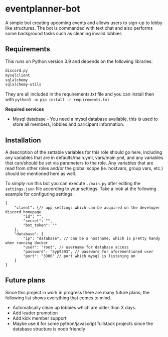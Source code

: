eventplanner-bot
=========

A simple bot creating upcoming events and allows users to sign-up to lobby like structures.
The bot is commanded with text chat and also performs some background tasks such as cleaning invalid lobbies

Requirements
------------

This runs on Python version 3.9 and depends on the following libraries:

```python
discord.py
mysqlclient
sqlalchemy
sqlalchemy-utils
```

They are all included in the requirements.txt file and you can install then with `python3 -m pip install -r requirements.txt`.

**Required services**
* Mysql database - You need a mysql database available, this is used to store all members, lobbies and paricipant information.

Installation
--------------

A description of the settable variables for this role should go here, including any variables that are in defaults/main.yml, vars/main.yml, and any variables that can/should be set via parameters to the role. Any variables that are read from other roles and/or the global scope (ie. hostvars, group vars, etc.) should be mentioned here as well.

To simply run this bot you can execute `./main.py` after editing the `settings.json` file according to your settings. Take a look at the following example for configuring settings:

```jsonc
{   
    "client": {// app settings which can be acquired on the developer discord homepage
        "id": "",
        "secret": "",
        "bot_token": ""
    },
    "database": {
        "ip": "database", // can be a hostname, which is pretty handy when running docker
        "user": "root", // username for database access
        "password": "Syp9393", // password for aforementioned user
        "port": "3306" // port which mysql is listening on
    }
}
```

## Future plans

Since this project in work in progress there are many future plans; the following list shows everything that comes to mind.

*  Automatically clean up lobbies which are older than X days.
*  Add leader promotion
*  Add kick member support
*  Maybe use it for some python/javascript fullstack projects since the database structure is noob friendly